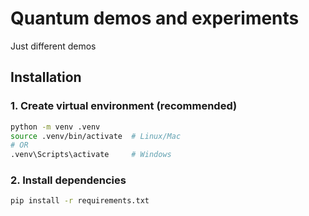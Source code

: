 # Quantum demos and experiments

Just different demos

## Installation

### 1. Create virtual environment (recommended)
```bash
python -m venv .venv
source .venv/bin/activate  # Linux/Mac
# OR
.venv\Scripts\activate     # Windows
```

### 2. Install dependencies
```bash
pip install -r requirements.txt
```
